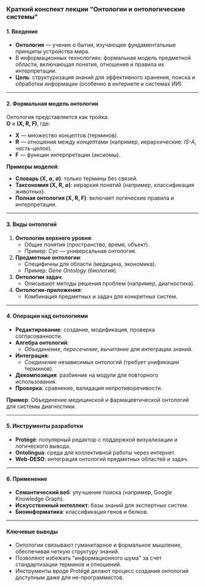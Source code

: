 ### **Краткий конспект лекции "Онтологии и онтологические системы"**

#### **1. Введение**
- **Онтология** — учение о бытии, изучающее фундаментальные принципы устройства мира.  
- В информационных технологиях: формальная модель предметной области, включающая понятия, отношения и правила их интерпретации.  
- **Цель**: структуризация знаний для эффективного хранения, поиска и обработки информации (особенно в интернете и системах ИИ).

---

#### **2. Формальная модель онтологии**
Онтология представляется как тройка:  
**O = (X, R, F)**, где:  
- **X** — множество концептов (терминов).  
- **R** — отношения между концептами (например, иерархические: *IS-A*, *часть-целое*).  
- **F** — функции интерпретации (аксиомы).  

**Примеры моделей**:  
- **Словарь (X, ∅, ∅)**: только термины без связей.  
- **Таксономия (X, R, ∅)**: иерархия понятий (например, классификация животных).  
- **Полная онтология (X, R, F)**: включает логические правила и интерпретации.  

---

#### **3. Виды онтологий**
1. **Онтологии верхнего уровня**:  
   - Общие понятия (пространство, время, объект).  
   - Пример: *Cyc* — универсальная онтология.  
2. **Предметные онтологии**:  
   - Специфичны для области (медицина, экономика).  
   - Пример: *Gene Ontology* (биология).  
3. **Онтологии задач**:  
   - Описывают методы решения проблем (например, диагностика).  
4. **Онтологии-приложения**:  
   - Комбинация предметных и задач для конкретных систем.  

---

#### **4. Операции над онтологиями**
- **Редактирование**: создание, модификация, проверка согласованности.  
- **Алгебра онтологий**:  
  - *Объединение*, *пересечение*, *вычитание* для интеграции знаний.  
- **Интеграция**:  
  - *Соединение* независимых онтологий (требует унификации терминов).  
- **Декомпозиция**: разбиение на модули для повторного использования.  
- **Проверка**: сравнение, валидация непротиворечивости.  

**Пример**: Объединение медицинской и фармацевтической онтологий для системы диагностики.  

---

#### **5. Инструменты разработки**
- **Protégé**: популярный редактор с поддержкой визуализации и логического вывода.  
- **Ontolingua**: среда для коллективной работы через интернет.  
- **Web-DESO**: интеграция онтологий предметных областей и задач.  

---

#### **6. Применение**
- **Семантический веб**: улучшение поиска (например, Google Knowledge Graph).  
- **Искусственный интеллект**: базы знаний для экспертных систем.  
- **Биоинформатика**: классификация генов и белков.  

---

#### **Ключевые выводы**
- Онтологии связывают гуманитарное и формальное мышление, обеспечивая четкую структуру знаний.  
- Позволяют избежать "информационного шума" за счет стандартизации терминов и отношений.  
- Инструменты вроде Protégé делают процесс создания онтологий доступным даже для не-программистов.
